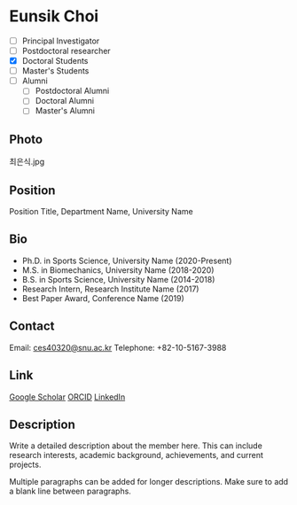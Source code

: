 # Eunsik Choi

- [ ] Principal Investigator
- [ ] Postdoctoral researcher
- [x] Doctoral Students
- [ ] Master's Students
- [ ] Alumni
  - [ ] Postdoctoral Alumni
  - [ ] Doctoral Alumni
  - [ ] Master's Alumni

## Photo
최은식.jpg

## Position
Position Title, Department Name, University Name

## Bio
- Ph.D. in Sports Science, University Name (2020-Present)
- M.S. in Biomechanics, University Name (2018-2020)
- B.S. in Sports Science, University Name (2014-2018)
- Research Intern, Research Institute Name (2017)
- Best Paper Award, Conference Name (2019)

## Contact
Email: ces40320@snu.ac.kr
Telephone: +82-10-5167-3988

## Link
[Google Scholar](https://scholar.google.com/citations?user=XXXX)
[ORCID](https://orcid.org/XXXX-XXXX-XXXX-XXXX)
[LinkedIn](https://www.linkedin.com/in/username)

## Description
Write a detailed description about the member here. This can include research interests, academic background, achievements, and current projects.

Multiple paragraphs can be added for longer descriptions. Make sure to add a blank line between paragraphs. 